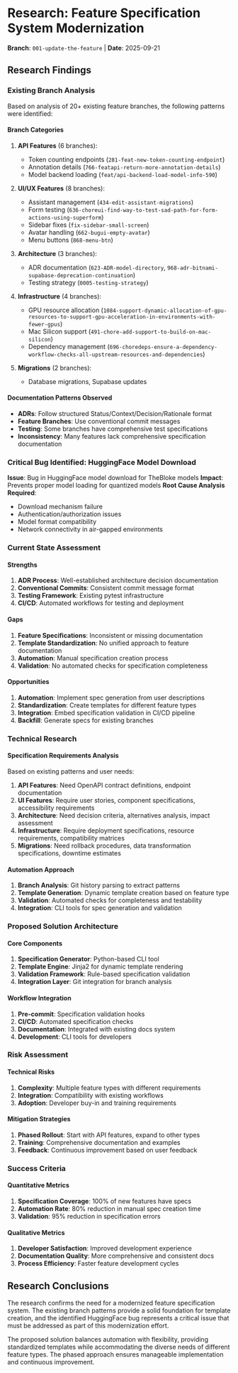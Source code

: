 # Research: Feature Specification System Modernization

**Branch**: `001-update-the-feature` | **Date**: 2025-09-21

## Research Findings

### Existing Branch Analysis

Based on analysis of 20+ existing feature branches, the following patterns were identified:

#### Branch Categories
1. **API Features** (6 branches):
   - Token counting endpoints (`281-feat-new-token-counting-endpoint`)
   - Annotation details (`766-featapi-return-more-annotation-details`)
   - Model backend loading (`feat/api-backend-load-model-info-590`)

2. **UI/UX Features** (8 branches):
   - Assistant management (`434-edit-assistant-migrations`)
   - Form testing (`636-choreui-find-way-to-test-sad-path-for-form-actions-using-superform`)
   - Sidebar fixes (`fix-sidebar-small-screen`)
   - Avatar handling (`662-bugui-empty-avatar`)
   - Menu buttons (`868-menu-btn`)

3. **Architecture** (3 branches):
   - ADR documentation (`623-ADR-model-directory`, `968-adr-bitnami-supabase-deprecation-continuation`)
   - Testing strategy (`0005-testing-strategy`)

4. **Infrastructure** (4 branches):
   - GPU resource allocation (`1084-support-dynamic-allocation-of-gpu-resources-to-support-gpu-acceleration-in-environments-with-fewer-gpus`)
   - Mac Silicon support (`491-chore-add-support-to-build-on-mac-silicon`)
   - Dependency management (`696-choredeps-ensure-a-dependency-workflow-checks-all-upstream-resources-and-dependencies`)

5. **Migrations** (2 branches):
   - Database migrations, Supabase updates

#### Documentation Patterns Observed
- **ADRs**: Follow structured Status/Context/Decision/Rationale format
- **Feature Branches**: Use conventional commit messages
- **Testing**: Some branches have comprehensive test specifications
- **Inconsistency**: Many features lack comprehensive specification documentation

### Critical Bug Identified: HuggingFace Model Download

**Issue**: Bug in HuggingFace model download for TheBloke models
**Impact**: Prevents proper model loading for quantized models
**Root Cause Analysis Required**:
- Download mechanism failure
- Authentication/authorization issues
- Model format compatibility
- Network connectivity in air-gapped environments

### Current State Assessment

#### Strengths
1. **ADR Process**: Well-established architecture decision documentation
2. **Conventional Commits**: Consistent commit message format
3. **Testing Framework**: Existing pytest infrastructure
4. **CI/CD**: Automated workflows for testing and deployment

#### Gaps
1. **Feature Specifications**: Inconsistent or missing documentation
2. **Template Standardization**: No unified approach to feature documentation
3. **Automation**: Manual specification creation process
4. **Validation**: No automated checks for specification completeness

#### Opportunities
1. **Automation**: Implement spec generation from user descriptions
2. **Standardization**: Create templates for different feature types
3. **Integration**: Embed specification validation in CI/CD pipeline
4. **Backfill**: Generate specs for existing branches

### Technical Research

#### Specification Requirements Analysis
Based on existing patterns and user needs:

1. **API Features**: Need OpenAPI contract definitions, endpoint documentation
2. **UI Features**: Require user stories, component specifications, accessibility requirements
3. **Architecture**: Need decision criteria, alternatives analysis, impact assessment
4. **Infrastructure**: Require deployment specifications, resource requirements, compatibility matrices
5. **Migrations**: Need rollback procedures, data transformation specifications, downtime estimates

#### Automation Approach
1. **Branch Analysis**: Git history parsing to extract patterns
2. **Template Generation**: Dynamic template creation based on feature type
3. **Validation**: Automated checks for completeness and testability
4. **Integration**: CLI tools for spec generation and validation

### Proposed Solution Architecture

#### Core Components
1. **Specification Generator**: Python-based CLI tool
2. **Template Engine**: Jinja2 for dynamic template rendering
3. **Validation Framework**: Rule-based specification validation
4. **Integration Layer**: Git integration for branch analysis

#### Workflow Integration
1. **Pre-commit**: Specification validation hooks
2. **CI/CD**: Automated specification checks
3. **Documentation**: Integrated with existing docs system
4. **Development**: CLI tools for developers

### Risk Assessment

#### Technical Risks
1. **Complexity**: Multiple feature types with different requirements
2. **Integration**: Compatibility with existing workflows
3. **Adoption**: Developer buy-in and training requirements

#### Mitigation Strategies
1. **Phased Rollout**: Start with API features, expand to other types
2. **Training**: Comprehensive documentation and examples
3. **Feedback**: Continuous improvement based on user feedback

### Success Criteria

#### Quantitative Metrics
1. **Specification Coverage**: 100% of new features have specs
2. **Automation Rate**: 80% reduction in manual spec creation time
3. **Validation**: 95% reduction in specification errors

#### Qualitative Metrics
1. **Developer Satisfaction**: Improved development experience
2. **Documentation Quality**: More comprehensive and consistent docs
3. **Process Efficiency**: Faster feature development cycles

## Research Conclusions

The research confirms the need for a modernized feature specification system. The existing branch patterns provide a solid foundation for template creation, and the identified HuggingFace bug represents a critical issue that must be addressed as part of this modernization effort.

The proposed solution balances automation with flexibility, providing standardized templates while accommodating the diverse needs of different feature types. The phased approach ensures manageable implementation and continuous improvement.